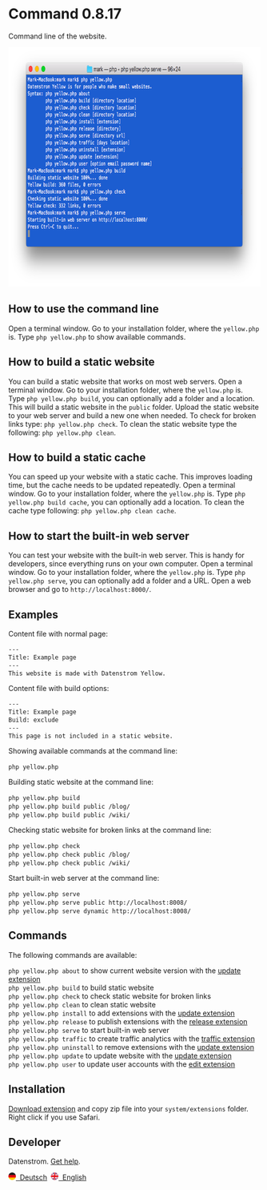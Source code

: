 Command 0.8.17
==============
Command line of the website.

<p align="center"><img src="command-screenshot.png?raw=true" width="794" height="478" alt="Screenshot"></p>

## How to use the command line

Open a terminal window. Go to your installation folder, where the `yellow.php` is. Type `php yellow.php` to show available commands.

## How to build a static website

You can build a static website that works on most web servers. Open a terminal window. Go to your installation folder, where the `yellow.php` is. Type `php yellow.php build`, you can optionally add a folder and a location. This will build a static website in the `public` folder. Upload the static website to your web server and build a new one when needed. To check for broken links type: `php yellow.php check`. To clean the static website type the following: `php yellow.php clean`.

## How to build a static cache

You can speed up your website with a static cache. This improves loading time, but the cache needs to be updated repeatedly. Open a terminal window. Go to your installation folder, where the `yellow.php` is. Type `php yellow.php build cache`, you can optionally add a location. To clean the cache type following: `php yellow.php clean cache`.

## How to start the built-in web server

You can test your website with the built-in web server. This is handy for developers, since everything runs on your own computer. Open a terminal window. Go to your installation folder, where the `yellow.php` is. Type `php yellow.php serve`, you can optionally add a folder and a URL. Open a web browser and go to `http://localhost:8000/`.

## Examples

Content file with normal page:

    ---
    Title: Example page
    ---
    This website is made with Datenstrom Yellow.

Content file with build options:

    ---
    Title: Example page
    Build: exclude
    ---
    This page is not included in a static website.

Showing available commands at the command line:

`php yellow.php`

Building static website at the command line:

`php yellow.php build`  
`php yellow.php build public /blog/`  
`php yellow.php build public /wiki/`  

Checking static website for broken links at the command line:

`php yellow.php check`  
`php yellow.php check public /blog/`  
`php yellow.php check public /wiki/`  

Start built-in web server at the command line:

`php yellow.php serve`  
`php yellow.php serve public http://localhost:8008/`  
`php yellow.php serve dynamic http://localhost:8008/`  

## Commands

The following commands are available:

`php yellow.php about` to show current website version with the [update extension](https://github.com/datenstrom/yellow-extensions/tree/master/features/update)  
`php yellow.php build` to build static website    
`php yellow.php check` to check static website for broken links  
`php yellow.php clean` to clean static website  
`php yellow.php install` to add extensions with the [update extension](https://github.com/datenstrom/yellow-extensions/tree/master/features/update)  
`php yellow.php release` to publish extensions with the [release extension](https://github.com/datenstrom/yellow-extensions/tree/master/features/release)  
`php yellow.php serve` to start built-in web server  
`php yellow.php traffic` to create traffic analytics with the [traffic extension](https://github.com/datenstrom/yellow-extensions/tree/master/features/traffic)  
`php yellow.php uninstall` to remove extensions with the [update extension](https://github.com/datenstrom/yellow-extensions/tree/master/features/update)  
`php yellow.php update` to update website with the [update extension](https://github.com/datenstrom/yellow-extensions/tree/master/features/update)  
`php yellow.php user` to update user accounts with the [edit extension](https://github.com/datenstrom/yellow-extensions/tree/master/features/edit)  

## Installation

[Download extension](https://github.com/datenstrom/yellow-extensions/raw/master/zip/command.zip) and copy zip file into your `system/extensions` folder. Right click if you use Safari.

## Developer

Datenstrom. [Get help](https://datenstrom.se/yellow/help/).

<p>
<a href="README-de.md"><img src="https://raw.githubusercontent.com/datenstrom/yellow-extensions/master/features/help/language-de.png" width="15" height="15" alt="Deutsch">&nbsp; Deutsch</a>&nbsp;
<a href="README.md"><img src="https://raw.githubusercontent.com/datenstrom/yellow-extensions/master/features/help/language-en.png" width="15" height="15" alt="English">&nbsp; English</a>&nbsp;
</p>
